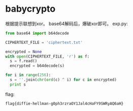 # babycrypto

根据提示联想到xor。
base64解码后，爆破xor即可。
exp.py:
```py
from base64 import b64decode

CIPHERTEXT_FILE = 'ciphertext.txt'

encrypted = None
with open(CIPHERTEXT_FILE, 'r') as f:
  s = f.read()
  encrypted = b64decode(s)

for i in range(256):
  s = ''.join(chr(ord(c) ^ i) for c in encrypted)
  print s
```
flag:
```
flag{diffie-hellman-g0ph3rzraOY1Jal4cHaFY9SWRyAQ6aH}
```